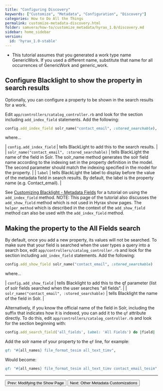 ```yaml
---
title: "Configuring Discovery"
keywords: ["Customize", "Metadata", "Configuration", "Discovery"]
categories: How to Do All the Things
permalink: customize-metadata-discovery.html
folder: samvera/how-to/customize_metadata/hyrax_1.0/discovery.md
sidebar: home_sidebar
version:
  id: 'hyrax_1.0-stable'
---
```


<ul class='info'><li>This tutorial assumes that you generated a work type name GenericWork.  If you used a different name, substitute that name for all occurrences of GenericWork and generic_work.</li></ul>

## Configure Blacklight to show the property in search results

Optionally, you can configure a property to be shown in the search results for a work.

Edit `app/controllers/catalog_controller.rb` and look for the section including `add_index_field` statements.  Add the following:

```ruby
config.add_index_field solr_name("contact_email", :stored_searchable), label: "Contact Email"
```

where...

| `config.add_index_field` | tells BlackLight to add this to the search results. |
| `solr_name("contact_email", :stored_searchable)` | tells BlackLight the name of the field in Solr.  The solr_name method generates the solr field name according to the indexing set in the property definition in the model.  The second parameter should match the indexing specified in the model for the property. |
| `label` | tells BlackLight the label to display before the value of the metadata field in search results.  By default, the label is the property name (e.g. Contact_email). |


See [Customizing Blacklight - Metadata Fields](http://jessiekeck.com/customizing-blacklight/metadata_fields/) for a tutorial on using the `add_index_field` method.  NOTE: This page of the tutorial also discusses the `add_show_field` method which is not used in Hyrax show pages.  The `helper_method` which is described in the context of the `add_show_field` method can also be used with the `add_index_field` method.

## Making the property to the All Fields search

By default, once you add a new property, its values will not be searched.  To make sure that your field is searched when the user types a query into a search box, edit `app/controllers/catalog_controller.rb` and look for the section including `add_index_field` statements.  Add the following:

```ruby
config.add_show_field solr_name("contact_email", :stored_searchable)
```

where...

| `config.add_show_field` | tells Blacklight to add this to the qf parameter (list of solr fields searched when the user searches "all fields". |
| `solr_name("contact_email", :stored_searchable)` | tells Blacklight the name of the field in Solr. |

Alternatively, if you know the official name of the field in Solr, including the suffix that indicates how it is indexed, you can add it to the `qf` attribute directly.  To do this, edit `app/controllers/catalog_controller.rb` and look for the section beginning with:

```ruby
config.add_search_field('all_fields', label: 'All Fields') do |field|
```
Add the solr name of your property to the `qf` line, for example:

```ruby
qf: "#{all_names} file_format_tesim all_text_timv",
```
Would become:
```ruby
qf: "#{all_names} file_format_tesim all_text_timv contact_email_tesim",
```

---

<p><a href="customize-metadata-show-page.html"><button type="button" class="btn btn-primary">Prev: Modifying the Show Page</button></a>  <a href="customize-metadata-other-customizations.html"><button type="button" class="btn btn-primary">Next: Other Metadata Customizations</button></a></p>
